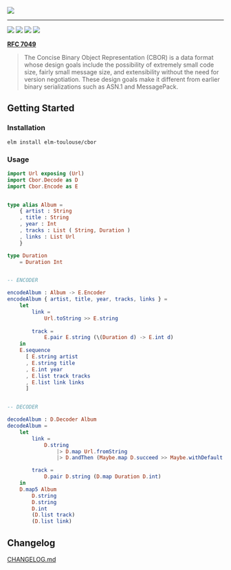 ![](https://raw.githubusercontent.com/elm-toulouse/cbor/master/.github/logo.png)

---

[![](https://img.shields.io/elm-package/v/elm-toulouse/cbor.svg?style=for-the-badge)](https://package.elm-lang.org/packages/elm-toulouse/cbor/latest/) 
[![](https://img.shields.io/travis/elm-toulouse/cbor.svg?style=for-the-badge&label=%F0%9F%94%A8%20Build)](https://travis-ci.org/elm-toulouse/cbor/builds)
[![](https://img.shields.io/codecov/c/gh/elm-toulouse/cbor.svg?color=e84393&label=%E2%98%82%EF%B8%8F%20Coverage&style=for-the-badge)](https://codecov.io/gh/elm-toulouse/cbor)
[![](https://img.shields.io/github/license/elm-toulouse/cbor.svg?style=for-the-badge&label=%20%F0%9F%93%84%20License)](https://github.com/elm-toulouse/cbor/blob/master/LICENSE)

[**RFC 7049**](https://tools.ietf.org/html/rfc7049)

> The Concise Binary Object Representation (CBOR) is a data format
> whose design goals include the possibility of extremely small code
> size, fairly small message size, and extensibility without the need
> for version negotiation.  These design goals make it different from
> earlier binary serializations such as ASN.1 and MessagePack.

## Getting Started

### Installation

```
elm install elm-toulouse/cbor
```

### Usage

```elm
import Url exposing (Url)
import Cbor.Decode as D
import Cbor.Encode as E


type alias Album =
    { artist : String
    , title : String
    , year : Int
    , tracks : List ( String, Duration )
    , links : List Url
    }

type Duration
    = Duration Int


-- ENCODER

encodeAlbum : Album -> E.Encoder
encodeAlbum { artist, title, year, tracks, links } =
    let 
        link =  
            Url.toString >> E.string
      
        track = 
            E.pair E.string (\(Duration d) -> E.int d)
    in
    E.sequence 
      [ E.string artist
      , E.string title
      , E.int year
      , E.list track tracks
      , E.list link links
      ]


-- DECODER

decodeAlbum : D.Decoder Album
decodeAlbum =
    let
        link =
            D.string
                |> D.map Url.fromString
                |> D.andThen (Maybe.map D.succeed >> Maybe.withDefault D.fail)

        track =
            D.pair D.string (D.map Duration D.int)
    in
    D.map5 Album
        D.string
        D.string
        D.int
        (D.list track)
        (D.list link)
```

## Changelog

[CHANGELOG.md](https://github.com/elm-toulouse/cbor/blob/master/CHANGELOG.md)
